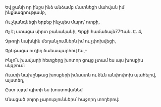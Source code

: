 Եվ քանի որ ինքս ինձ անձամբ մատնեցի մահվան իմ ինքնագրությամբ,

Ու չկանգնեցի երբեք ինչպես մարդ՝ ոտքի,

Ոչ էլ ստացա սիրտ բանականի, Գրքի համաձայն77Դան. Է. 4,

Չթողի նախկին մեղանչումներն իմ ու չփոխվեցի,

Չընթացա ուղիղ ճանապարհով ես,–

Ինչո՞ւ խավարի հետքերը խոտոր ցույց չտամ ես այս խոսքիս սկզբում:

Ուստի նախընթաց խոսքերի իմաստն ու ձևն անփոփոխ պահելով, այստեղ,

Ըստ այդմ պիտի ես խոստովանեմ

Մնացած բոլոր չարություններս՝ հաջորդ տողերով: